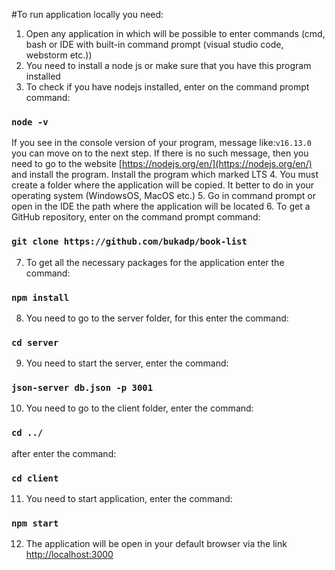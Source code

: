 #To run application locally you need:

1.	Open any application in which will be possible to enter commands (cmd, bash or IDE with built-in command prompt (visual studio code, webstorm etc.))
2.	You need to install a node js or make sure that you have this program installed
3.	To check if you have nodejs installed, enter on the command prompt command:
###      `node -v`
  If you see in the console version of your program, message like:`v16.13.0` you can move on to the next step. If there is no such message, then you need to go to the website [https://nodejs.org/en/](https://nodejs.org/en/) and install the program. Install the program which marked LTS
4.	You must create a folder where the application will be copied. It better to do in your operating system (WindowsOS, MacOS etc.)
5.	Go in command prompt or open in the IDE the path where the application will be located
6.	To get a GitHub repository, enter on the command prompt command:
###  `git clone https://github.com/bukadp/book-list`
7.	To get all the necessary packages for the application enter the command:
###  `npm install`
8.	You need to go to the server folder, for this enter the command:
###  `cd server`
9.	You need to start the server, enter the command:
###  `json-server db.json -p 3001`
10.	You need to go to the client folder, enter the command:
###  `cd ../`
after enter the command:
###  `cd client`
11.	You need to start application, enter the command:
###  `npm start`
12. The application will be open in your default browser via the link
    [http://localhost:3000](http://localhost:3000)

